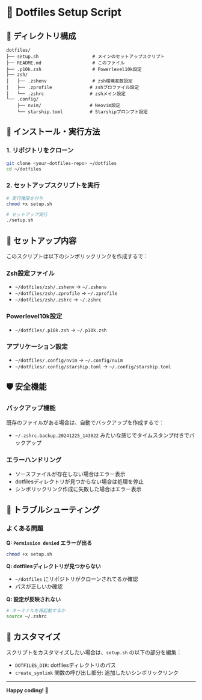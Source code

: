 # 🚀 Dotfiles Setup Script

## 📁 ディレクトリ構成

```
dotfiles/
├── setup.sh                    # メインのセットアップスクリプト
├── README.md                   # このファイル
├── .p10k.zsh                   # Powerlevel10k設定
├── zsh/
│   ├── .zshenv                 # zsh環境変数設定
│   ├── .zprofile              # zshプロファイル設定
│   └── .zshrc                 # zshメイン設定
└── .config/
    ├── nvim/                  # Neovim設定
    └── starship.toml          # Starshipプロンプト設定
```

## 🚀 インストール・実行方法

### 1. リポジトリをクローン

```bash
git clone <your-dotfiles-repo> ~/dotfiles
cd ~/dotfiles
```

### 2. セットアップスクリプトを実行

```bash
# 実行権限を付与
chmod +x setup.sh

# セットアップ実行
./setup.sh
```

## 🎯 セットアップ内容

このスクリプトは以下のシンボリックリンクを作成するで：

### Zsh設定ファイル
- `~/dotfiles/zsh/.zshenv` → `~/.zshenv`
- `~/dotfiles/zsh/.zprofile` → `~/.zprofile`
- `~/dotfiles/zsh/.zshrc` → `~/.zshrc`

### Powerlevel10k設定
- `~/dotfiles/.p10k.zsh` → `~/.p10k.zsh`

### アプリケーション設定
- `~/dotfiles/.config/nvim` → `~/.config/nvim`
- `~/dotfiles/.config/starship.toml` → `~/.config/starship.toml`


## 🛡️ 安全機能

### バックアップ機能
既存のファイルがある場合は、自動でバックアップを作成するで：
- `~/.zshrc.backup.20241225_143022` みたいな感じでタイムスタンプ付きでバックアップ

### エラーハンドリング
- ソースファイルが存在しない場合はエラー表示
- dotfilesディレクトリが見つからない場合は処理を停止
- シンボリックリンク作成に失敗した場合はエラー表示

## 🔧 トラブルシューティング

### よくある問題

**Q: `Permission denied` エラーが出る**
```bash
chmod +x setup.sh
```

**Q: dotfilesディレクトリが見つからない**
- `~/dotfiles` にリポジトリがクローンされてるか確認
- パスが正しいか確認

**Q: 設定が反映されない**
```bash
# ターミナルを再起動するか
source ~/.zshrc
```

## 📝 カスタマイズ

スクリプトをカスタマイズしたい場合は、`setup.sh` の以下の部分を編集：

- `DOTFILES_DIR`: dotfilesディレクトリのパス
- `create_symlink` 関数の呼び出し部分: 追加したいシンボリックリンク


---

**Happy coding! 🎉** 